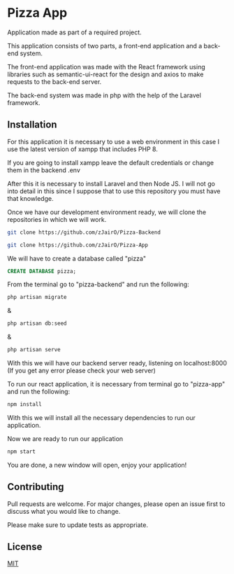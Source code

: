 # Pizza App

Application made as part of a required project.

This application consists of two parts, a front-end application and a back-end system.

The front-end application was made with the React framework using libraries such as semantic-ui-react for the design and axios to make requests to the back-end server.

The back-end system was made in php with the help of the Laravel framework.

## Installation

For this application it is necessary to use a web environment in this case I use the latest version of xampp that includes PHP 8.

If you are going to install xampp leave the default credentials or change them in the backend .env

After this it is necessary to install Laravel and then Node JS. I will not go into detail in this since I suppose that to use this repository you must have that knowledge.

Once we have our development environment ready, we will clone the repositories in which we will work.

```bash
git clone https://github.com/zJairO/Pizza-Backend
```

```bash
git clone https://github.com/zJairO/Pizza-App
```
We will have to create a database called "pizza"

```sql
CREATE DATABASE pizza;
```
From the terminal go to "pizza-backend" and run the following: 

```bash
php artisan migrate
```
&
```bash
php artisan db:seed
```
&
```bash
php artisan serve
```
With this we will have our backend server ready, listening on localhost:8000 (If you get any error please check your web server)

To run our react application, it is necessary from terminal go to "pizza-app" and run the following:
```bash
npm install
``` 
With this we will install all the necessary dependencies to run our application.

Now we are ready to run our application 

```bash
npm start
``` 
You are done, a new window will open, enjoy your application!

## Contributing
Pull requests are welcome. For major changes, please open an issue first to discuss what you would like to change.

Please make sure to update tests as appropriate.

## License
[MIT](https://choosealicense.com/licenses/mit/)
